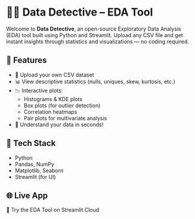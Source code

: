 # 🕵️‍♀️ Data Detective – EDA Tool

Welcome to **Data Detective**, an open-source Exploratory Data Analysis (EDA) tool built using Python and Streamlit. Upload any CSV file and get instant insights through statistics and visualizations — no coding required.

## 🚀 Features

- 📂 Upload your own CSV dataset
- 📊 View descriptive statistics (nulls, uniques, skew, kurtosis, etc.)
- 📉 Interactive plots:
  - Histograms & KDE plots
  - Box plots (for outlier detection)
  - Correlation heatmaps
  - Pair plots for multivariate analysis
- 🧠 Understand your data in seconds!


## 🧪 Tech Stack

- Python
- Pandas, NumPy
- Matplotlib, Seaborn
- Streamlit (for UI)

## 🌐 Live App

🔗 Try the EDA Tool on Streamlit Cloud

<!-- https://datadetective-e8omca9wt5g6nejq96s633.streamlit.app/ -->

